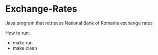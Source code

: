 # Exchange-Rates
Java program that retrieves National Bank of Romania exchange rates

How to run:
* make run
* make clean
